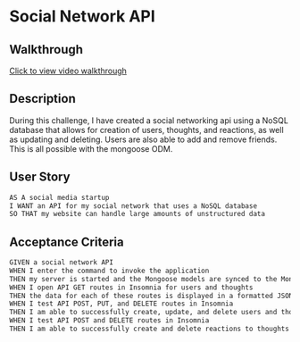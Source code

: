 # Social Network API

## Walkthrough

[Click to view video walkthrough](https://drive.google.com/file/d/137dp0Z1FYIlbcqfHmvt86eiOQUMgahki/view?usp=sharing)


## Description
During this challenge, I have created a social networking api using a NoSQL database that allows for creation of users, thoughts, and reactions, as well as updating and deleting. Users are also able to add and remove friends. This is all possible with the mongoose ODM.


## User Story

```md
AS A social media startup
I WANT an API for my social network that uses a NoSQL database
SO THAT my website can handle large amounts of unstructured data
```

## Acceptance Criteria

```md
GIVEN a social network API
WHEN I enter the command to invoke the application
THEN my server is started and the Mongoose models are synced to the MongoDB database
WHEN I open API GET routes in Insomnia for users and thoughts
THEN the data for each of these routes is displayed in a formatted JSON
WHEN I test API POST, PUT, and DELETE routes in Insomnia
THEN I am able to successfully create, update, and delete users and thoughts in my database
WHEN I test API POST and DELETE routes in Insomnia
THEN I am able to successfully create and delete reactions to thoughts and add and remove friends to a user’s friend list
```

